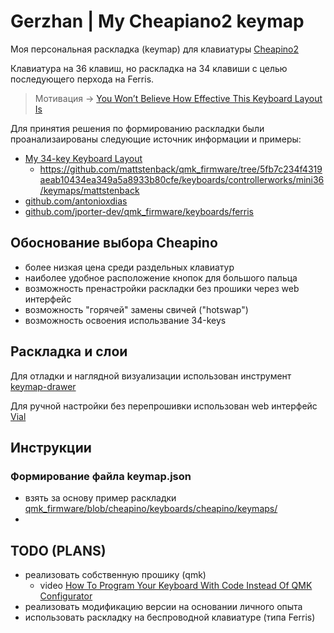 # Gerzhan | My Cheapiano2 keymap

Моя персональная раскладка (keymap) для клавиатуры [Cheapino2](https://github.com/gerzhan/cheapino-keyboard)

Клавиатура на 36 клавиш, но раскладка на 34 клавиши с целью последующего перхода на Ferris. 

> Мотивация -> [You Won’t Believe How Effective This Keyboard Layout Is](https://www.youtube.com/watch?v=8wZ8FRwOzhU) 

Для принятия решения по формированию раскладки были проанализаированы следующие источник информации и примеры:

- [My 34-key Keyboard Layout](https://mattstenback.com/journal/my-34-key-keyboard-layout/)
  - https://github.com/mattstenback/qmk_firmware/tree/5fb7c234f4319aeab10434ea349a5a8933b80cfe/keyboards/controllerworks/mini36/keymaps/mattstenback
- [github.com/antonioxdias](https://github.com/antonioxdias/qmk_firmware/blob/master/keyboards/crkbd/keymaps/antonioxdias/keymap.c)
- [github.com/jporter-dev/qmk_firmware/keyboards/ferris](https://github.com/jporter-dev/qmk_firmware/blob/bbd60758a9c88f98c8485087f9dd9ef89edfe3e0/keyboards/ferris/keymaps/via/keymap.c)

## Обоснование выбора Cheapino

- более низкая цена среди раздельных клавиатур
- наиболее удобное расположение кнопок для большого пальца
- возможность пренастройки раскладки без прошики через web интерфейс
- возможность "горячей" замены свичей ("hotswap")
- возможность освоения использвание 34-keys

## Раскладка и слои 

Для отладки и наглядной визуализации использован инструмент [keymap-drawer](https://keymap-drawer.streamlit.app/)

Для ручной настройки без перепрошивки использован web интерфейс [Vial](https://vial.rocks/ )

## Инструкции

### Формирование файла keymap.json 

- взять за основу пример раскладки [qmk_firmware/blob/cheapino/keyboards/cheapino/keymaps/](https://github.com/tompi/qmk_firmware/blob/cheapino/keyboards/cheapino/keymaps/lars/keymap.json)
- 

## TODO (PLANS)

- реализовать собственную прошику (qmk)
  - video [How To Program Your Keyboard With Code Instead Of QMK Configurator](https://www.youtube.com/watch?v=AA8fw2MbpYg)  
- реализовать модификацию версии на основании личного опыта
- использовать раскладку на беспроводной клавиатуре (типа Ferris)
